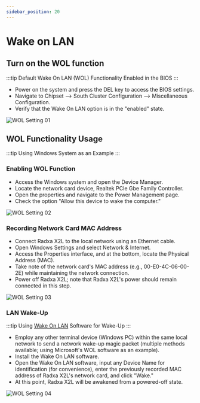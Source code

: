 ```yaml
---
sidebar_position: 20
---
```


# Wake on LAN

## Turn on the WOL function

:::tip
Default Wake On LAN (WOL) Functionality Enabled in the BIOS
:::

- Power on the system and press the DEL key to access the BIOS settings.
- Navigate to Chipset --> South Cluster Configuration --> Miscellaneous Configuration.
- Verify that the Wake On LAN option is in the "enabled" state.

![WOL Setting 01](/img/x/x2l/wol-setting-01.webp)

## WOL Functionality Usage

:::tip
Using Windows System as an Example
:::

### Enabling WOL Function

- Access the Windows system and open the Device Manager.
- Locate the network card device, Realtek PCIe Gbe Family Controller.
- Open the properties and navigate to the Power Management page.
- Check the option "Allow this device to wake the computer."

![WOL Setting 02](/img/x/x2l/wol-setting-02.webp)

### Recording Network Card MAC Address

- Connect Radxa X2L to the local network using an Ethernet cable.
- Open Windows Settings and select Network & Internet.
- Access the Properties interface, and at the bottom, locate the Physical Address (MAC).
- Take note of the network card's MAC address (e.g., 00-E0-4C-06-00-2E) while maintaining the network connection.
- Power off Radxa X2L; note that Radxa X2L's power should remain connected in this step.

![WOL Setting 03](/img/x/x2l/wol-setting-03.webp)

### LAN Wake-Up

:::tip
Using [Wake On LAN](https://apps.microsoft.com/detail/9WZDNCRDFSHB?activetab=pivot%3Aoverviewtab&hl=en-us&gl=US) Software for Wake-Up
:::

- Employ any other terminal device (Windows PC) within the same local network to send a network wake-up magic packet (multiple methods available; using Microsoft's WOL software as an example).
- Install the Wake On LAN software.
- Open the Wake On LAN software, input any Device Name for identification (for convenience), enter the previously recorded MAC address of Radxa X2L's network card, and click "Wake."
- At this point, Radxa X2L will be awakened from a powered-off state.

![WOL Setting 04](/img/x/x2l/wol-setting-04.webp)
